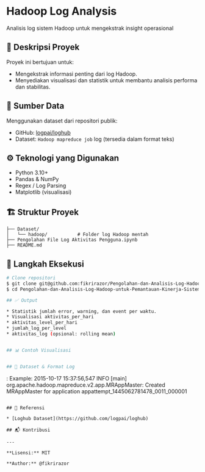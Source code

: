 # Hadoop Log Analysis

Analisis log sistem Hadoop untuk mengekstrak insight operasional

## 📌 Deskripsi Proyek

Proyek ini bertujuan untuk:

* Mengekstrak informasi penting dari log Hadoop.
* Menyediakan visualisasi dan statistik untuk membantu analisis performa dan stabilitas.

## 📂 Sumber Data

Menggunakan dataset dari repositori publik:

* GitHub: [logpai/loghub](https://github.com/logpai/loghub)
* Dataset: `Hadoop mapreduce job` log (tersedia dalam format teks)

## ⚙️ Teknologi yang Digunakan

* Python 3.10+
* Pandas & NumPy
* Regex / Log Parsing
* Matplotlib  (visualisasi)


## 🏗️ Struktur Proyek

```
├── Dataset/
│   └── hadoop/           # Folder log Hadoop mentah
├── Pengolahan File Log Aktivitas Pengguna.ipynb
├── README.md
```

## 🚀 Langkah Eksekusi

```bash
# Clone repositori
$ git clone git@github.com:fikrirazor/Pengolahan-dan-Analisis-Log-Hadoop-untuk-Pemantauan-Kinerja-Sistem.git
$ cd Pengolahan-dan-Analisis-Log-Hadoop-untuk-Pemantauan-Kinerja-Sistem

## ✅ Output

* Statistik jumlah error, warning, dan event per waktu.
* Visualisasi aktivitas_per_hari
* aktivitas_level_per_hari
* jumlah_log_per_level
* aktivitas_log (opsional: rolling mean)


## 📊 Contoh Visualisasi


## 🧪 Dataset & Format Log

```
<DATE> <TIME> <LEVEL> <COMPONENT>: <MESSAGE>
Example:
2015-10-17 15:37:56,547 INFO [main] org.apache.hadoop.mapreduce.v2.app.MRAppMaster: Created MRAppMaster for application appattempt_1445062781478_0011_000001
```

## 📎 Referensi

* [Loghub Dataset](https://github.com/logpai/loghub)

## 📬 Kontribusi

---

**Lisensi:** MIT

**Author:** @fikrirazor

